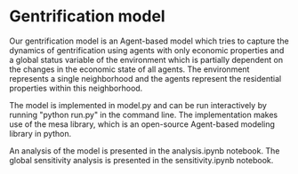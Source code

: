 # Gentrification model

Our gentrification model is an Agent-based model which tries to capture the dynamics of gentrification using agents with only economic properties and a global status variable of the environment which is partially dependent on the changes in the economic state of all agents. The environment represents a single neighborhood and the agents represent the residential properties within this neighborhood.

The model is implemented in model.py and can be run interactively by running "python run.py" in the command line. The implementation makes use of the mesa library, which is an open-source Agent-based modeling library in python.

An analysis of the model is presented in the analysis.ipynb notebook. 
The global sensitivity analysis is presented in the sensitivity.ipynb notebook.
